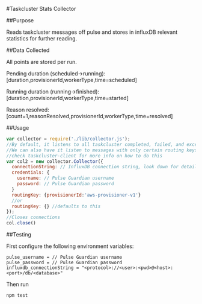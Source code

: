 #Taskcluster Stats Collector

##Purpose

Reads taskcluster messages off pulse and stores in influxDB relevant statistics for further reading.


##Data Collected

All points are stored per run. 

Pending duration (scheduled->running): [duration,provisionerId,workerType,time=scheduled]

Running duration (running->finished): [duration,provisionerId,workerType,time=started]

Reason resolved: [count=1,reasonResolved,provisionerId,workerType,time=resolved]


##Usage
```js
var collector = require('./lib/collector.js');
//By default, it listens to all taskcluster completed, failed, and exception messages
//We can also have it listen to messages with only certain routing keys
//check taskcluster-client for more info on how to do this
var col2 = new collector.Collector({
  connectionString: // InfluxDB connection string, look down for details
  credentials: {
    username: // Pulse Guardian username
    password: // Pulse Guardian password
  }
  routingKey: {provisionerId:'aws-provisioner-v1'}
  //or
  routingKey: {} //defaults to this
});
//Closes connections
col.close()
```

##Testing

First configure the following environment variables:

```
pulse_username = // Pulse Guardian username
pulse_password = // Pulse Guardian password
influxdb_connectionString = "<protocol>://<user>:<pwd>@<host>:<port>/db/<database>"
```

Then run

```
npm test
```
